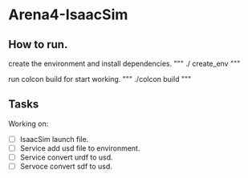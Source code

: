 # Arena4-IsaacSim

## How to run.

create the environment and install dependencies.
"""
./ create_env
"""

run colcon build for start working.
"""
./colcon build
"""

## Tasks
Working on:
 - [ ] IsaacSim launch file.
 - [ ] Service add usd file to environment.
 - [ ] Service convert urdf to usd.
 - [ ] Servoce convert sdf to usd.
